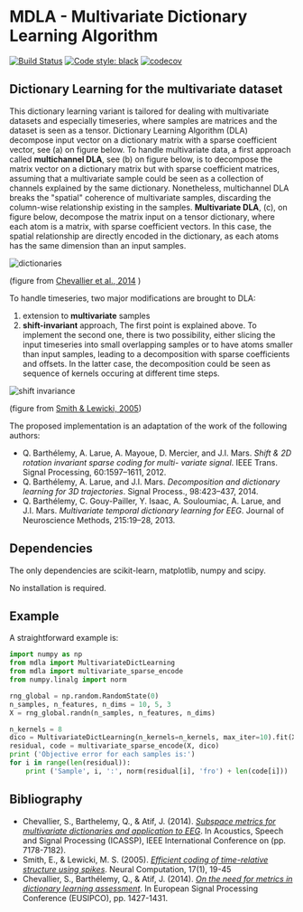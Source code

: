 # MDLA - Multivariate Dictionary Learning Algorithm

[![Build Status](https://github.com/sylvchev/mdla/workflows/Test-and-Lint/badge.svg)](https://github.com/sylvchev/mdla/actions?query=branch%3Amaster)
[![Code style: black](https://img.shields.io/badge/code%20style-black-000000.svg)](https://github.com/psf/black)
[![codecov](https://codecov.io/gh/sylvchev/mdla/branch/master/graph/badge.svg?token=Vba6g9c5pM)](https://codecov.io/gh/sylvchev/mdla)

## Dictionary Learning for the multivariate dataset

This dictionary learning variant is tailored for dealing with multivariate datasets and
especially timeseries, where samples are matrices and the dataset is seen as a tensor.
Dictionary Learning Algorithm (DLA) decompose input vector on a dictionary matrix with a
sparse coefficient vector, see (a) on figure below. To handle multivariate data, a first
approach called **multichannel DLA**, see (b) on figure below, is to decompose the matrix
vector on a dictionary matrix but with sparse coefficient matrices, assuming that a
multivariate sample could be seen as a collection of channels explained by the same
dictionary. Nonetheless, multichannel DLA breaks the "spatial" coherence of multivariate
samples, discarding the column-wise relationship existing in the samples. **Multivariate
DLA**, (c), on figure below, decompose the matrix input on a tensor dictionary, where each
atom is a matrix, with sparse coefficient vectors. In this case, the spatial relationship
are directly encoded in the dictionary, as each atoms has the same dimension than an input
samples.

![dictionaries](https://github.com/sylvchev/mdla/raw/master/img/multidico.png)

(figure from [Chevallier et al., 2014](#biblio) )

To handle timeseries, two major modifications are brought to DLA:

1. extension to **multivariate** samples
2. **shift-invariant** approach, The first point is explained above. To implement the
   second one, there is two possibility, either slicing the input timeseries into small
   overlapping samples or to have atoms smaller than input samples, leading to a
   decomposition with sparse coefficients and offsets. In the latter case, the
   decomposition could be seen as sequence of kernels occuring at different time steps.

![shift invariance](https://github.com/sylvchev/mdla/raw/master/img/audio4spikegram.png)

(figure from [Smith & Lewicki, 2005](#biblio))

The proposed implementation is an adaptation of the work of the following authors:

- Q. Barthélemy, A. Larue, A. Mayoue, D. Mercier, and J.I. Mars. _Shift & 2D rotation
  invariant sparse coding for multi- variate signal_. IEEE Trans. Signal Processing,
  60:1597–1611, 2012.
- Q. Barthélemy, A. Larue, and J.I. Mars. _Decomposition and dictionary learning for 3D
  trajectories_. Signal Process., 98:423–437, 2014.
- Q. Barthélemy, C. Gouy-Pailler, Y. Isaac, A. Souloumiac, A. Larue, and J.I. Mars.
  _Multivariate temporal dictionary learning for EEG_. Journal of Neuroscience Methods,
  215:19–28, 2013.

## Dependencies

The only dependencies are scikit-learn, matplotlib, numpy and scipy.

No installation is required.

## Example

A straightforward example is:

```python
import numpy as np
from mdla import MultivariateDictLearning
from mdla import multivariate_sparse_encode
from numpy.linalg import norm

rng_global = np.random.RandomState(0)
n_samples, n_features, n_dims = 10, 5, 3
X = rng_global.randn(n_samples, n_features, n_dims)

n_kernels = 8
dico = MultivariateDictLearning(n_kernels=n_kernels, max_iter=10).fit(X)
residual, code = multivariate_sparse_encode(X, dico)
print ('Objective error for each samples is:')
for i in range(len(residual)):
    print ('Sample', i, ':', norm(residual[i], 'fro') + len(code[i]))
```

## <a id="biblio"></a>Bibliography

- Chevallier, S., Barthelemy, Q., & Atif, J. (2014). [_Subspace metrics for multivariate
  dictionaries and application to EEG_][1]. In Acoustics, Speech and Signal Processing
  (ICASSP), IEEE International Conference on (pp. 7178-7182).
- Smith, E., & Lewicki, M. S. (2005). [_Efficient coding of time-relative structure using
  spikes_][2]. Neural Computation, 17(1), 19-45
- Chevallier, S., Barthélemy, Q., & Atif, J. (2014). [_On the need for metrics in
  dictionary learning assessment_][3]. In European Signal Processing Conference (EUSIPCO),
  pp. 1427-1431.

[1]: http://dx.doi.org/10.1109/ICASSP.2014.6854993 "Chevallier et al., 2014"
[2]: http://dl.acm.org/citation.cfm?id=1119614 "Smith and Lewicki, 2005"
[3]: https://hal-uvsq.archives-ouvertes.fr/hal-01352054/document
